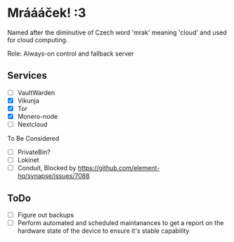 # Mráááček! :3

Named after the diminutive of Czech word 'mrak' meaning 'cloud' and used for cloud computing.

Role: Always-on control and fallback server

## Services

* [ ] VaultWarden
* [X] Vikunja
* [X] Tor
* [X] Monero-node
* [ ] Nextcloud

To Be Considered
* [ ] PrivateBin?
* [ ] Lokinet
* [ ] Conduit, Blocked by https://github.com/element-hq/synapse/issues/7088

## ToDo

* [ ] Figure out backups
* [ ] Perform automated and scheduled maintanances to get a report on the hardware state of the device to ensure it's stable capability